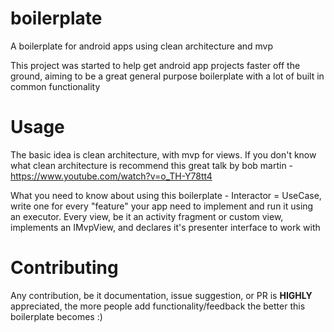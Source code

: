 # boilerplate
A boilerplate for android apps using clean architecture and mvp

This project was started to help get android app projects faster off the ground, aiming to be a great general purpose
boilerplate with a lot of built in common functionality

# Usage
The basic idea is clean architecture, with mvp for views.
If you don't know what clean architecture is recommend this great talk by bob martin -
https://www.youtube.com/watch?v=o_TH-Y78tt4

What you need to know about using this boilerplate -
Interactor = UseCase, write one for every "feature" your app need to implement and run it using an executor.
Every view, be it an activity fragment or custom view, implements an IMvpView, and declares it's presenter interface to work with

# Contributing
Any contribution, be it documentation, issue suggestion, or PR is **HIGHLY** appreciated, the more people add functionality/feedback the better this boilerplate becomes :)

